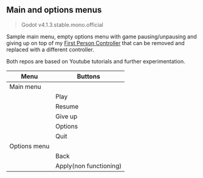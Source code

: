 ## Main and options menus
> Godot v4.1.3.stable.mono.official

Sample main menu, empty options menu
with game pausing/unpausing and giving up
on top of my [First Person Controller](https://github.com/Graunder/Godot_FirstPersonController) that 
can be removed and replaced with a different controller.

Both repos are based on Youtube tutorials and further experimentation.

| Menu | Buttons |
| --- | --- |
| Main menu | |
| | Play |
| | Resume |
| | Give up |
| | Options |
| | Quit |
| Options menu | |
| | Back |
| | Apply(non functioning) |
